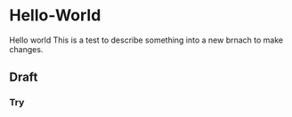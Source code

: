 # Hello-World
Hello world
This is a test to describe something into a new brnach to make changes.
## Draft
### Try
